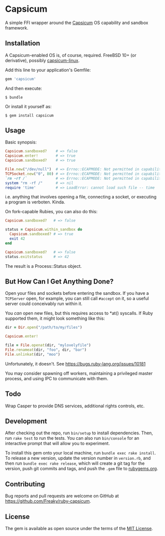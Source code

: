 # Capsicum

A simple FFI wrapper around the [Capsicum](https://wiki.freebsd.org/Capsicum)
OS capability and sandbox framework.


## Installation

A Capsicum-enabled OS is, of course, required.  FreeBSD 10+ (or derivative),
possibly [capsicum-linux](http://capsicum-linux.org/).

Add this line to your application's Gemfile:

```ruby
gem 'capsicum'
```

And then execute:

    $ bundle

Or install it yourself as:

    $ gem install capsicum


## Usage

Basic synopsis:

```ruby
Capsicum.sandboxed?    # => false
Capsicum.enter!        # => true
Capsicum.sandboxed?    # => true

File.new("/dev/null")  # => Errno::ECAPMODE: Not permitted in capability mode @ rb_sysopen - /dev/null
TCPSocket.new("0", 80) # => Errno::ECAPMODE: Not permitted in capability mode - connect(2) for "0" port 80
`rm -rf /`             # => Errno::ECAPMODE: Not permitted in capability mode - rm
system "rm -rf /"      # => nil
require 'time'         # => LoadError: cannot load such file -- time
```

i.e. anything that involves opening a file, connecting a socket, or executing a
program is verboten.  Kinda.

On fork-capable Rubies, you can also do this:

```ruby
Capsicum.sandboxed?   # => false

status = Capsicum.within_sandbox do
  Capsicum.sandboxed? # => true
  exit 42
end

Capsicum.sandboxed?   # => false
status.exitstatus     # => 42
```

The result is a Process::Status object.


## But How Can I Get Anything Done?

Open your files and sockets before entering the sandbox.  If you have a
`TCPServer` open, for example, you can still call `#accept` on it, so a useful
server could conceivably run within it.

You *can* open new files, but this requires access to *at() syscalls.  If Ruby
supported them, it might look something like this:

```ruby
dir = Dir.open("/path/to/my/files")

Capsicum.enter!

file = File.openat(dir, "mylovelyfile")
File.renameat(dir, "foo", dir, "bar")
File.unlinkat(dir, "moo")
```

Unfortunately, it doesn't.  See https://bugs.ruby-lang.org/issues/10181

You may consider spawning off workers, maintaining a privileged master process,
and using IPC to communicate with them.

## Todo

Wrap Casper to provide DNS services, additional rights controls, etc.


## Development

After checking out the repo, run `bin/setup` to install dependencies. Then, run
`rake test` to run the tests. You can also run `bin/console` for an interactive
prompt that will allow you to experiment.

To install this gem onto your local machine, run `bundle exec rake install`. To
release a new version, update the version number in `version.rb`, and then run
`bundle exec rake release`, which will create a git tag for the version, push
git commits and tags, and push the `.gem` file to [rubygems.org](https://rubygems.org).


## Contributing

Bug reports and pull requests are welcome on GitHub at https://github.com/Freaky/ruby-capsicum.


## License

The gem is available as open source under the terms of the [MIT License](http://opensource.org/licenses/MIT).

